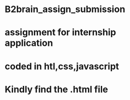 # B2brain_assign_submission
# assignment for internship application
# coded in htl,css,javascript
# Kindly find the .html file

